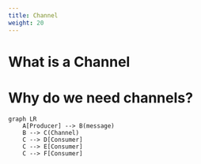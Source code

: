 ```yaml
---
title: Channel
weight: 20
---
```


# What is a Channel


# Why do we need channels?

```mermaid
graph LR
    A[Producer] --> B(message)
    B --> C(Channel)
    C --> D[Consumer]
    C --> E[Consumer]
    C --> F[Consumer]
```

